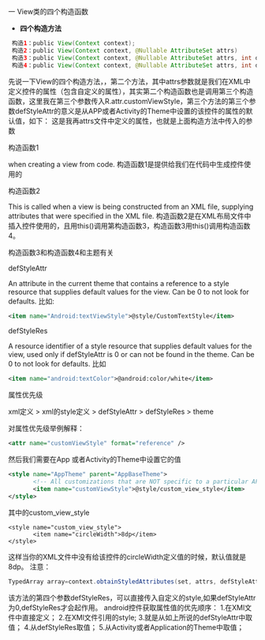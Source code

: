 一 View类的四个构造函数
- **四个构造方法**
```java
 构造1：public View(Context context);
 构造2：public View(Context context, @Nullable AttributeSet attrs)
 构造3：public View(Context context, @Nullable AttributeSet attrs, int defStyleAttr)
 构造4：public View(Context context, @Nullable AttributeSet attrs, int defStyleAttr, int defStyleRes)
```
先说一下View的四个构造方法，，第二个方法，其中attrs参数就是我们在XML中定义控件的属性（包含自定义的属性），其实第二个构造函数也是调用第三个构造函数，这里我在第三个参数传入R.attr.customViewStyle，第三个方法的第三个参数defStyleAttr的意义是从APP或者Activity的Theme中设置的该控件的属性的默认值，如下：
这是我再attrs文件中定义的属性，也就是上面构造方法中传入的参数

构造函数1

when creating a view from code.
构造函数1是提供给我们在代码中生成控件使用的

构造函数2

This is called when a view is being constructed from an XML file, supplying attributes that were specified in the XML file.
构造函数2是在XML布局文件中插入控件使用的，且用this()调用第构造函数3，构造函数3用this()调用构造函数4。

构造函数3和构造函数4和主题有关

defStyleAttr

An attribute in the current theme that contains a reference to a style resource that supplies default values for the view. Can be 0 to not look for defaults.
比如:
```xml
<item name="Android:textViewStyle">@style/CustomTextStyle</item>
```
defStyleRes

A resource identifier of a style resource that supplies default values for the view, used only if defStyleAttr is 0 or can not be found in the theme. Can be 0 to not look for defaults.
比如
```xml
<item name="android:textColor">@android:color/white</item>
```

属性优先级

xml定义 > xml的style定义 > defStyleAttr > defStyleRes > theme

对属性优先级举例解释：

```xml
<attr name="customViewStyle" format="reference" />
```
然后我们需要在App 或者Activity的Theme中设置它的值
```xml
<style name="AppTheme" parent="AppBaseTheme">  
       <!-- All customizations that are NOT specific to a particular API-level can go here. -->  
       <item name="customViewStyle">@style/custom_view_style</item>  
</style>
```
其中的custom_view_style
```
<style name="custom_view_style">  
       <item name="circleWidth">8dp</item>  
</style>
```
这样当你的XML文件中没有给该控件的circleWidth定义值的时候，默认值就是8dp。
注意：
```java
TypedArray array=context.obtainStyledAttributes(set, attrs, defStyleAttr, defStyleRes);  
```
该方法的第四个参数defStyleRes，可以直接传入自定义的style,如果defStyleAttr为0,defStyleRes才会起作用。
android控件获取属性值的优先顺序：
1.在XMl文件中直接定义；
2.在XMl文件引用的style;
3.就是从如上所说的defStyleAttr中取值；
4.从defStyleRes取值；
5.从Activity或者Application的Theme中取值；